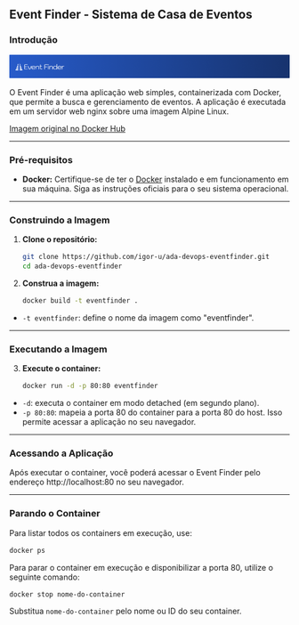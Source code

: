 ## Event Finder - Sistema de Casa de Eventos

### Introdução

<p align="center">
  <img src="eventfinder.png" alt="Event Finder" />
</p>

O Event Finder é uma aplicação web simples, containerizada com Docker, que permite a busca e gerenciamento de eventos. A aplicação é executada em um servidor web nginx sobre uma imagem Alpine Linux.

[Imagem original no Docker Hub](https://hub.docker.com/r/igorrrr/eventfinder-nginx)

---

### Pré-requisitos

* **Docker:** Certifique-se de ter o [Docker](https://docs.docker.com/get-started/get-docker/) instalado e em funcionamento em sua máquina. Siga as instruções oficiais para o seu sistema operacional.

---

### Construindo a Imagem

1. **Clone o repositório:**

   ```bash
   git clone https://github.com/igor-u/ada-devops-eventfinder.git
   cd ada-devops-eventfinder
   ```
2. **Construa a imagem:**

   ```bash
   docker build -t eventfinder .
   ```
- ```-t eventfinder```: define o nome da imagem como "eventfinder".

---

### Executando a Imagem

3. **Execute o container:**

   ```bash
   docker run -d -p 80:80 eventfinder
   ```

- ```-d```: executa o container em modo detached (em segundo plano).
- ```-p 80:80```: mapeia a porta 80 do container para a porta 80 do host. Isso permite acessar a aplicação no seu navegador.

---

### Acessando a Aplicação

Após executar o container, você poderá acessar o Event Finder pelo endereço http://localhost:80 no seu navegador.

---

### Parando o Container

Para listar todos os containers em execução, use:

  ```bash
  docker ps
  ```

Para parar o container em execução e disponibilizar a porta 80, utilize o seguinte comando:

  ```bash
  docker stop nome-do-container
  ```

Substitua ```nome-do-container``` pelo nome ou ID do seu container.

